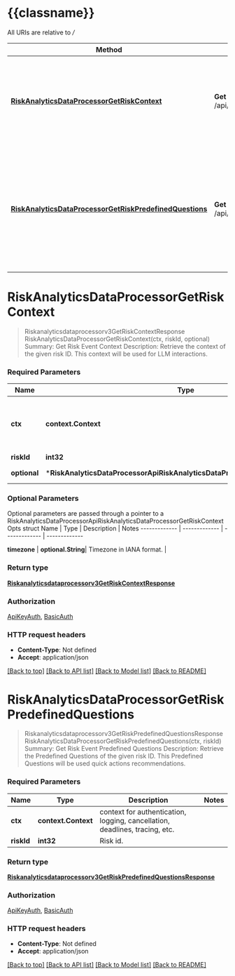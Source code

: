 # {{classname}}

All URIs are relative to */*

Method | HTTP request | Description
------------- | ------------- | -------------
[**RiskAnalyticsDataProcessorGetRiskContext**](RiskAnalyticsDataProcessorApi.md#RiskAnalyticsDataProcessorGetRiskContext) | **Get** /api/v3/risk_events/context/{risk_id} | Summary: Get Risk Event Context Description: Retrieve the context of the given risk ID. This context will be used for LLM interactions.
[**RiskAnalyticsDataProcessorGetRiskPredefinedQuestions**](RiskAnalyticsDataProcessorApi.md#RiskAnalyticsDataProcessorGetRiskPredefinedQuestions) | **Get** /api/v3/risk_events/{risk_id}/questions | Summary: Get Risk Event Predefined Questions Description: Retrieve the Predefined Questions of the given risk ID. This Predefined Questions will be used quick actions recommendations.

# **RiskAnalyticsDataProcessorGetRiskContext**
> Riskanalyticsdataprocessorv3GetRiskContextResponse RiskAnalyticsDataProcessorGetRiskContext(ctx, riskId, optional)
Summary: Get Risk Event Context Description: Retrieve the context of the given risk ID. This context will be used for LLM interactions.

### Required Parameters

Name | Type | Description  | Notes
------------- | ------------- | ------------- | -------------
 **ctx** | **context.Context** | context for authentication, logging, cancellation, deadlines, tracing, etc.
  **riskId** | **int32**| Risk id. | 
 **optional** | ***RiskAnalyticsDataProcessorApiRiskAnalyticsDataProcessorGetRiskContextOpts** | optional parameters | nil if no parameters

### Optional Parameters
Optional parameters are passed through a pointer to a RiskAnalyticsDataProcessorApiRiskAnalyticsDataProcessorGetRiskContextOpts struct
Name | Type | Description  | Notes
------------- | ------------- | ------------- | -------------

 **timezone** | **optional.String**| Timezone in IANA format. | 

### Return type

[**Riskanalyticsdataprocessorv3GetRiskContextResponse**](riskanalyticsdataprocessorv3GetRiskContextResponse.md)

### Authorization

[ApiKeyAuth](../README.md#ApiKeyAuth), [BasicAuth](../README.md#BasicAuth)

### HTTP request headers

 - **Content-Type**: Not defined
 - **Accept**: application/json

[[Back to top]](#) [[Back to API list]](../README.md#documentation-for-api-endpoints) [[Back to Model list]](../README.md#documentation-for-models) [[Back to README]](../README.md)

# **RiskAnalyticsDataProcessorGetRiskPredefinedQuestions**
> Riskanalyticsdataprocessorv3GetRiskPredefinedQuestionsResponse RiskAnalyticsDataProcessorGetRiskPredefinedQuestions(ctx, riskId)
Summary: Get Risk Event Predefined Questions Description: Retrieve the Predefined Questions of the given risk ID. This Predefined Questions will be used quick actions recommendations.

### Required Parameters

Name | Type | Description  | Notes
------------- | ------------- | ------------- | -------------
 **ctx** | **context.Context** | context for authentication, logging, cancellation, deadlines, tracing, etc.
  **riskId** | **int32**| Risk id. | 

### Return type

[**Riskanalyticsdataprocessorv3GetRiskPredefinedQuestionsResponse**](riskanalyticsdataprocessorv3GetRiskPredefinedQuestionsResponse.md)

### Authorization

[ApiKeyAuth](../README.md#ApiKeyAuth), [BasicAuth](../README.md#BasicAuth)

### HTTP request headers

 - **Content-Type**: Not defined
 - **Accept**: application/json

[[Back to top]](#) [[Back to API list]](../README.md#documentation-for-api-endpoints) [[Back to Model list]](../README.md#documentation-for-models) [[Back to README]](../README.md)

